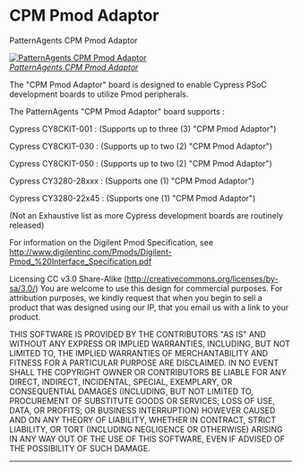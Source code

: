 CPM Pmod Adaptor
====================

PatternAgents CPM Pmod Adaptor

[![PatternAgents CPM Pmod Adaptor](http://www.patternagent.com/img/project/CPM_Pmod/CPM_Pmod_model.png)  
*PatternAgents CPM Pmod Adaptor*](http://www.patternagent.com/projects/CPM_Pmod.html)

The "CPM Pmod Adaptor" board is designed to enable Cypress PSoC development boards to utilize Pmod peripherals.

The PatternAgents "CPM Pmod Adaptor" board supports :

Cypress CY8CKIT-001 : (Supports up to three (3) "CPM Pmod Adaptor")

Cypress CY8CKIT-030 : (Supports up to two (2) "CPM Pmod Adaptor")

Cypress CY8CKIT-050 : (Supports up to two (2) "CPM Pmod Adaptor")

Cypress CY3280-28xxx : (Supports one (1) "CPM Pmod Adaptor")

Cypress CY3280-22x45 : (Supports one (1) "CPM Pmod Adaptor")

(Not an Exhaustive list as more Cypress development boards are routinely released)

For information on the Digilent Pmod Specification, see http://www.digilentinc.com/Pmods/Digilent-Pmod_%20Interface_Specification.pdf

Licensing CC v3.0 Share-Alike (http://creativecommons.org/licenses/by-sa/3.0/) 
You are welcome to use this design for commercial purposes. 
For attribution purposes, we kindly request that when you begin to sell a product 
that was designed using our IP, that you email us with a link to your product.

THIS SOFTWARE IS PROVIDED BY THE CONTRIBUTORS "AS IS" AND WITHOUT ANY EXPRESS OR IMPLIED WARRANTIES, 
INCLUDING, BUT NOT LIMITED TO, THE IMPLIED WARRANTIES OF MERCHANTABILITY AND FITNESS FOR A PARTICULAR PURPOSE ARE DISCLAIMED. 
IN NO EVENT SHALL THE COPYRIGHT OWNER OR CONTRIBUTORS BE LIABLE FOR ANY DIRECT, INDIRECT, INCIDENTAL, SPECIAL, EXEMPLARY, 
OR CONSEQUENTIAL DAMAGES (INCLUDING, BUT NOT LIMITED TO, PROCUREMENT OF SUBSTITUTE GOODS OR SERVICES; LOSS OF USE, DATA, 
OR PROFITS; OR BUSINESS INTERRUPTION) HOWEVER CAUSED AND ON ANY THEORY OF LIABILITY, WHETHER IN CONTRACT, 
STRICT LIABILITY, OR TORT (INCLUDING NEGLIGENCE OR OTHERWISE) ARISING IN ANY WAY OUT OF THE USE OF THIS SOFTWARE, 
EVEN IF ADVISED OF THE POSSIBILITY OF SUCH DAMAGE. 

-------------------------------------------------------------------------------------------
